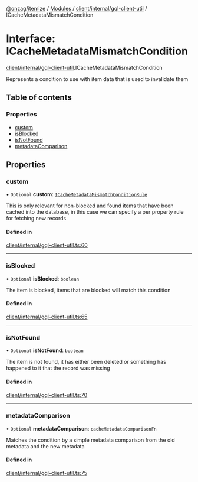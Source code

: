 [@onzag/itemize](../README.md) / [Modules](../modules.md) / [client/internal/gql-client-util](../modules/client_internal_gql_client_util.md) / ICacheMetadataMismatchCondition

# Interface: ICacheMetadataMismatchCondition

[client/internal/gql-client-util](../modules/client_internal_gql_client_util.md).ICacheMetadataMismatchCondition

Represents a condition to use with item data
that is used to invalidate them

## Table of contents

### Properties

- [custom](client_internal_gql_client_util.ICacheMetadataMismatchCondition.md#custom)
- [isBlocked](client_internal_gql_client_util.ICacheMetadataMismatchCondition.md#isblocked)
- [isNotFound](client_internal_gql_client_util.ICacheMetadataMismatchCondition.md#isnotfound)
- [metadataComparison](client_internal_gql_client_util.ICacheMetadataMismatchCondition.md#metadatacomparison)

## Properties

### custom

• `Optional` **custom**: [`ICacheMetadataMismatchConditionRule`](client_internal_gql_client_util.ICacheMetadataMismatchConditionRule.md)

This is only relevant for non-blocked and found items
that have been cached into the database, in this case
we can specify a per property rule for fetching new records

#### Defined in

[client/internal/gql-client-util.ts:60](https://github.com/onzag/itemize/blob/f2db74a5/client/internal/gql-client-util.ts#L60)

___

### isBlocked

• `Optional` **isBlocked**: `boolean`

The item is blocked, items that are blocked will match
this condition

#### Defined in

[client/internal/gql-client-util.ts:65](https://github.com/onzag/itemize/blob/f2db74a5/client/internal/gql-client-util.ts#L65)

___

### isNotFound

• `Optional` **isNotFound**: `boolean`

The item is not found, it has either been deleted or
something has happened to it that the record was missing

#### Defined in

[client/internal/gql-client-util.ts:70](https://github.com/onzag/itemize/blob/f2db74a5/client/internal/gql-client-util.ts#L70)

___

### metadataComparison

• `Optional` **metadataComparison**: `cacheMetadataComparisonFn`

Matches the condition by a simple metadata comparison
from the old metadata and the new metadata

#### Defined in

[client/internal/gql-client-util.ts:75](https://github.com/onzag/itemize/blob/f2db74a5/client/internal/gql-client-util.ts#L75)
